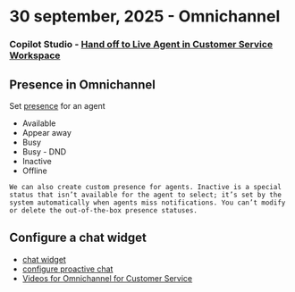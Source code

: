 # 30 september, 2025 - Omnichannel
### Copilot Studio - [Hand off to Live Agent in Customer Service Workspace](https://www.dynamicsforcrm.com/copilot-studio-hand-off-to-live-agent-customer-service-workspace/#connectingToCSWChat)

## Presence in Omnichannel
Set [presence](https://learn.microsoft.com/en-us/dynamics365/customer-service/use/oc-manage-presence-status) for an agent
- Available
- Appear away
- Busy
- Busy - DND
- Inactive
- Offline

`We can also create custom presence for agents.
Inactive is a special status that isn’t available for the agent to select; it’s set by the system automatically when agents miss notifications.
You can’t modify or delete the out-of-the-box presence statuses.
`

## Configure a chat widget
- [chat widget](https://learn.microsoft.com/en-us/dynamics365/customer-service/administer/add-chat-widget#configure-a-chat-widget-1)
- [configure proactive chat](https://learn.microsoft.com/en-us/dynamics365/customer-service/administer/proactive-chat)
- [Videos for Omnichannel for Customer Service](https://learn.microsoft.com/en-us/dynamics365/customer-service/use/videos)